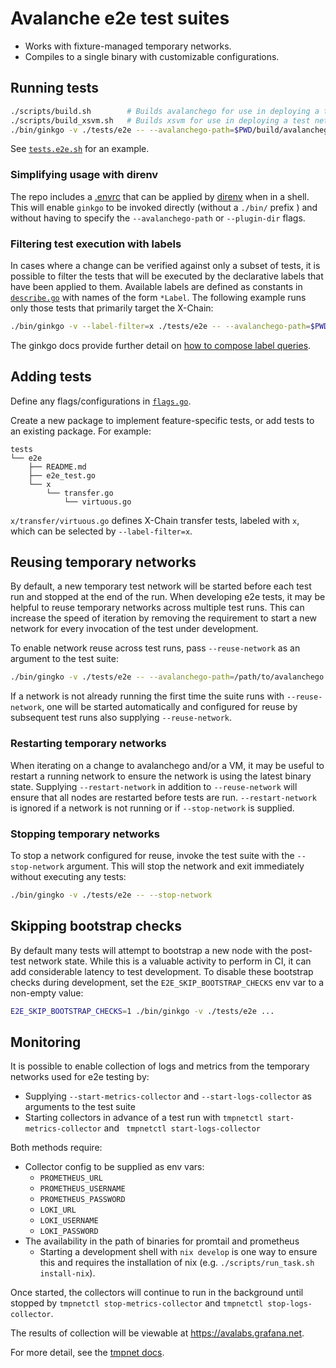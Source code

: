 # Avalanche e2e test suites

- Works with fixture-managed temporary networks.
- Compiles to a single binary with customizable configurations.

## Running tests

```bash
./scripts/build.sh        # Builds avalanchego for use in deploying a test network
./scripts/build_xsvm.sh   # Builds xsvm for use in deploying a test network with a subnet
./bin/ginkgo -v ./tests/e2e -- --avalanchego-path=$PWD/build/avalanchego # Note that the path given for --avalanchego-path must be an absolute and not a relative path.
```

See [`tests.e2e.sh`](../../scripts/tests.e2e.sh) for an example.

### Simplifying usage with direnv

The repo includes a [.envrc](../../.envrc) that can be applied by
[direnv](https://direnv.net/) when in a shell. This will enable
`ginkgo` to be invoked directly (without a `./bin/` prefix ) and
without having to specify the `--avalanchego-path` or `--plugin-dir`
flags.

### Filtering test execution with labels

In cases where a change can be verified against only a subset of
tests, it is possible to filter the tests that will be executed by the
declarative labels that have been applied to them. Available labels
are defined as constants in [`describe.go`](../fixture/e2e/describe.go) with names
of the form `*Label`. The following example runs only those tests that
primarily target the X-Chain:


```bash
./bin/ginkgo -v --label-filter=x ./tests/e2e -- --avalanchego-path=$PWD/build/avalanchego
```

The ginkgo docs provide further detail on [how to compose label
queries](https://onsi.github.io/ginkgo/#spec-labels).

## Adding tests

Define any flags/configurations in [`flags.go`](../fixture/e2e/flags.go).

Create a new package to implement feature-specific tests, or add tests to an existing package. For example:

```
tests
└── e2e
    ├── README.md
    ├── e2e_test.go
    └── x
        └── transfer.go
            └── virtuous.go
```

`x/transfer/virtuous.go` defines X-Chain transfer tests,
labeled with `x`, which can be selected by `--label-filter=x`.

## Reusing temporary networks

By default, a new temporary test network will be started before each
test run and stopped at the end of the run. When developing e2e tests,
it may be helpful to reuse temporary networks across multiple test
runs. This can increase the speed of iteration by removing the
requirement to start a new network for every invocation of the test
under development.

To enable network reuse across test runs, pass `--reuse-network` as an
argument to the test suite:

```bash
./bin/gingko -v ./tests/e2e -- --avalanchego-path=/path/to/avalanchego --reuse-network
```

If a network is not already running the first time the suite runs with
`--reuse-network`, one will be started automatically and configured
for reuse by subsequent test runs also supplying `--reuse-network`.

### Restarting temporary networks

When iterating on a change to avalanchego and/or a VM, it may be
useful to restart a running network to ensure the network is using the
latest binary state. Supplying `--restart-network` in addition to
`--reuse-network` will ensure that all nodes are restarted before
tests are run. `--restart-network` is ignored if a network is not
running or if `--stop-network` is supplied.

### Stopping temporary networks

To stop a network configured for reuse, invoke the test suite with the
`--stop-network` argument. This will stop the network and exit
immediately without executing any tests:

```bash
./bin/gingko -v ./tests/e2e -- --stop-network
```

## Skipping bootstrap checks

By default many tests will attempt to bootstrap a new node with the
post-test network state. While this is a valuable activity to perform
in CI, it can add considerable latency to test development. To disable
these bootstrap checks during development, set the
`E2E_SKIP_BOOTSTRAP_CHECKS` env var to a non-empty value:

```bash
E2E_SKIP_BOOTSTRAP_CHECKS=1 ./bin/ginkgo -v ./tests/e2e ...
```

## Monitoring

It is possible to enable collection of logs and metrics from the
temporary networks used for e2e testing by:

 - Supplying `--start-metrics-collector` and `--start-logs-collector`
   as arguments to the test suite
 - Starting collectors in advance of a test run with `tmpnetctl
   start-metrics-collector` and ` tmpnetctl start-logs-collector`

Both methods require:

 - Collector config to be supplied as env vars:
   - `PROMETHEUS_URL`
   - `PROMETHEUS_USERNAME`
   - `PROMETHEUS_PASSWORD`
   - `LOKI_URL`
   - `LOKI_USERNAME`
   - `LOKI_PASSWORD`
 - The availability in the path of binaries for promtail and prometheus
   - Starting a development shell with `nix develop` is one way to
     ensure this and requires the installation of nix
     (e.g. `./scripts/run_task.sh install-nix`).

Once started, the collectors will continue to run in the background
until stopped by `tmpnetctl stop-metrics-collector` and `tmpnetctl stop-logs-collector`.

The results of collection will be viewable at
https://avalabs.grafana.net.

For more detail, see the [tmpnet docs](../fixture/tmpnet/README.md##monitoring).
